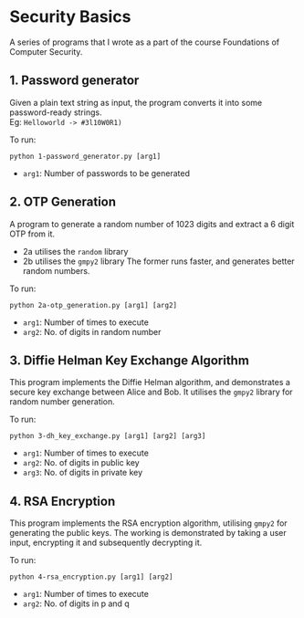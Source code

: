 # Security Basics
A series of programs that I wrote as a part of the course Foundations of Computer Security. 

## 1. Password generator
Given a plain text string as input, the program converts it into some password-ready strings.  
Eg: `Helloworld -> #3l10W0R1)`

To run:
```
python 1-password_generator.py [arg1]
```
- `arg1`: Number of passwords to be generated  


## 2. OTP Generation
A program to generate a random number of 1023 digits and extract a 6 digit OTP from it.
- 2a utilises the `random` library
- 2b utilises the `gmpy2` library
The former runs faster, and generates better random numbers.

To run:
```
python 2a-otp_generation.py [arg1] [arg2]
```
- `arg1`: Number of times to execute
- `arg2`: No. of digits in random number  


## 3. Diffie Helman Key Exchange Algorithm
This program implements the Diffie Helman algorithm, and demonstrates a secure key exchange between Alice and Bob. It utilises the `gmpy2` library for random number generation.

To run:
```
python 3-dh_key_exchange.py [arg1] [arg2] [arg3]
```
- `arg1`: Number of times to execute
- `arg2`: No. of digits in public key
- `arg3`: No. of digits in private key


## 4. RSA Encryption
This program implements the RSA encryption algorithm, utilising `gmpy2` for generating the public keys. The working is demonstrated by taking a user input, encrypting it and subsequently decrypting it.

To run:
```
python 4-rsa_encryption.py [arg1] [arg2]
```
- `arg1`: Number of times to execute
- `arg2`: No. of digits in p and q